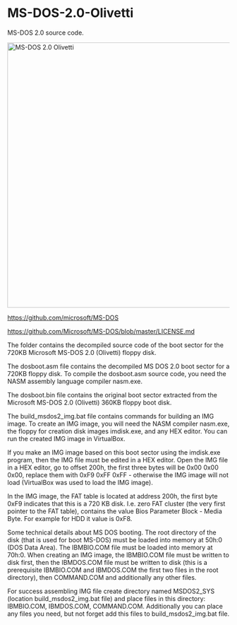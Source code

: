 # MS-DOS-2.0-Olivetti

MS-DOS 2.0 source code.

<img src="https://github.com/kurlyak/MS-DOS-2.0/blob/main/pics/MS-DOS-2.0-Olivetti.png" alt="MS-DOS 2.0 Olivetti" width=600 />

https://github.com/microsoft/MS-DOS

https://github.com/Microsoft/MS-DOS/blob/master/LICENSE.md

The folder contains the decompiled source code of the boot sector for the 720KB Microsoft MS-DOS 2.0 (Olivetti) floppy disk.

The dosboot.asm file contains the decompiled MS DOS 2.0 boot sector for a 720KB floppy disk. To compile the dosboot.asm source code, you need the NASM assembly language compiler nasm.exe.

The dosboot.bin file contains the original boot sector extracted from the Microsoft MS-DOS 2.0 (Olivetti) 360KB floppy boot disk.

The build_msdos2_img.bat file contains commands for building an IMG image. To create an IMG image, you will need the NASM compiler nasm.exe, the floppy for creation disk images imdisk.exe, and any HEX editor. You can run the created IMG image in VirtualBox.

If you make an IMG image based on this boot sector using the imdisk.exe program, then the IMG file must be edited in a HEX editor. Open the IMG file in a HEX editor, go to offset 200h, the first three bytes will be 0x00 0x00 0x00, replace them with 0xF9 0xFF 0xFF - otherwise the IMG image will not load (VirtualBox was used to load the IMG image).

In the IMG image, the FAT table is located at address 200h, the first byte 0xF9 indicates that this is a 720 KB disk. I.e. zero FAT cluster (the very first pointer to the FAT table), contains the value Bios Parameter Block - Media Byte. For example for HDD it value is 0xF8.

Some technical details about MS DOS booting. The root directory of the disk (that is used for boot MS-DOS) must be loaded into memory at 50h:0 (DOS Data Area). The IBMBIO.COM file must be loaded into memory at 70h:0. When creating an IMG image, the IBMBIO.COM file must be written to disk first, then the IBMDOS.COM file must be written to disk (this is a prerequisite IBMBIO.COM and IBMDOS.COM the first two files in the root directory), then COMMAND.COM and additionally any other files.

For success assembling IMG file create directory named MSDOS2_SYS (location build_msdos2_img.bat file) and place files in this directory: IBMBIO.COM, IBMDOS.COM,  COMMAND.COM. Additionally you can place any files you need, but not forget add this files to build_msdos2_img.bat file.